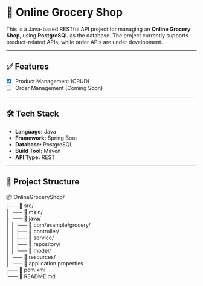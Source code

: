 # 🛒 Online Grocery Shop

This is a Java-based RESTful API project for managing an **Online Grocery Shop**, using **PostgreSQL** as the database. The project currently supports product-related APIs, while order APIs are under development.

---

## ✅ Features

- [x] Product Management (CRUD)
- [ ] Order Management (Coming Soon)

---

## 🛠️ Tech Stack

- **Language:** Java
- **Framework:** Spring Boot
- **Database:** PostgreSQL
- **Build Tool:** Maven
- **API Type:** REST

---

## 📁 Project Structure

📦 OnlineGroceryShop/<br>
├── 📁 src/<br>
│   └── 📁 main/<br>
│       ├── 📁 java/<br>
│       │   └── 📁 com/example/grocery/<br>
│       │       ├── 📁 controller/<br>
│       │       ├── 📁 service/<br>
│       │       ├── 📁 repository/<br>
│       │       └── 📁 model/<br>
│       └── 📁 resources/<br>
│           └── 📄 application.properties<br>
├── 📄 pom.xml<br>
└── 📄 README.md<br>
